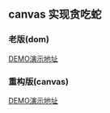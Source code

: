 ## canvas 实现贪吃蛇

### 老版(dom)

[DEMO演示地址](https://liyang0612.github.io/retroSnaker/dist/index.html "DEMO演示地址")


### 重构版(canvas)

[DEMO演示地址](https://liyang0612.github.io/retroSnaker/canvasSnake.html "DEMO演示地址")